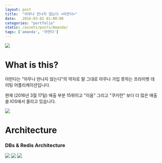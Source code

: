 ```yaml
---
layout: post
title:  "아무나 만나지 않는다 <아만다>"
date:   2016-03-02 01:00:00
categories: "portfolio"
static: /assets/posts/Amanda/
tags: ['amanda', '아만다']
---
```


<img src="{{ page.static }}amanda01.jpg" class="img-responsive img-rounded">

# What is this?

아만다는 "아무나 만나지 않는다"의 약자로 말 그대로 아무나 가입 못하는 프라이벳 데이팅 어플리케이션입니다.<br>

현재 (2016년 3월 17일) 매출 부분 15위이고 "이음" 그리고 "쿠키런" 보다 더 많은 매출을 IOS에서 올리고 있습니다.

<img src="{{ page.static }}top15.jpg" class="img-responsive img-rounded">

# Architecture


### DBs & Redis Architecture

<img src="{{ page.static }}fission.png" class="img-responsive img-rounded">

<img src="{{ page.static }}celery.png" class="img-responsive img-rounded">

<img src="{{ page.static }}hadoop.png" class="img-responsive img-rounded">

